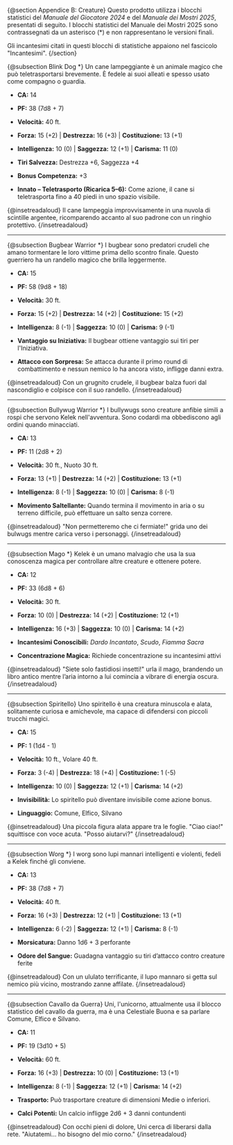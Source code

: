 {@section Appendice B: Creature}
Questo prodotto utilizza i blocchi statistici del *Manuale del Giocatore 2024* e del *Manuale dei Mostri 2025*, presentati di seguito. I blocchi statistici del Manuale dei Mostri 2025 sono contrassegnati da un asterisco (*) e non rappresentano le versioni finali.

Gli incantesimi citati in questi blocchi di statistiche appaiono nel fascicolo "Incantesimi".
{/section}

{@subsection Blink Dog *}
Un cane lampeggiante è un animale magico che può teletrasportarsi brevemente. È fedele ai suoi alleati e spesso usato come compagno o guardia.

- **CA:** 14  
- **PF:** 38 (7d8 + 7)  
- **Velocità:** 40 ft.  
- **Forza:** 15 (+2) | **Destrezza:** 16 (+3) | **Costituzione:** 13 (+1)  
- **Intelligenza:** 10 (0) | **Saggezza:** 12 (+1) | **Carisma:** 11 (0)  

- **Tiri Salvezza:** Destrezza +6, Saggezza +4  
- **Bonus Competenza:** +3  
- **Innato – Teletrasporto (Ricarica 5–6):** Come azione, il cane si teletrasporta fino a 40 piedi in uno spazio visibile.

{@insetreadaloud}
Il cane lampeggia improvvisamente in una nuvola di scintille argentee, ricomparendo accanto al suo padrone con un ringhio protettivo.
{/insetreadaloud}

---

{@subsection Bugbear Warrior *}
I bugbear sono predatori crudeli che amano tormentare le loro vittime prima dello scontro finale. Questo guerriero ha un randello magico che brilla leggermente.

- **CA:** 15  
- **PF:** 58 (9d8 + 18)  
- **Velocità:** 30 ft.  
- **Forza:** 15 (+2) | **Destrezza:** 14 (+2) | **Costituzione:** 15 (+2)  
- **Intelligenza:** 8 (-1) | **Saggezza:** 10 (0) | **Carisma:** 9 (-1)  

- **Vantaggio su Iniziativa:** Il bugbear ottiene vantaggio sui tiri per l'Iniziativa.  
- **Attacco con Sorpresa:** Se attacca durante il primo round di combattimento e nessun nemico lo ha ancora visto, infligge danni extra.

{@insetreadaloud}
Con un grugnito crudele, il bugbear balza fuori dal nascondiglio e colpisce con il suo randello.
{/insetreadaloud}

---

{@subsection Bullywug Warrior *}
I bullywugs sono creature anfibie simili a rospi che servono Kelek nell'avventura. Sono codardi ma obbediscono agli ordini quando minacciati.

- **CA:** 13  
- **PF:** 11 (2d8 + 2)  
- **Velocità:** 30 ft., Nuoto 30 ft.  
- **Forza:** 13 (+1) | **Destrezza:** 14 (+2) | **Costituzione:** 13 (+1)  
- **Intelligenza:** 8 (-1) | **Saggezza:** 10 (0) | **Carisma:** 8 (-1)  

- **Movimento Saltellante:** Quando termina il movimento in aria o su terreno difficile, può effettuare un salto senza correre.

{@insetreadaloud}
"Non permetteremo che ci fermiate!" grida uno dei bulwugs mentre carica verso i personaggi.
{/insetreadaloud}

---

{@subsection Mago *}
Kelek è un umano malvagio che usa la sua conoscenza magica per controllare altre creature e ottenere potere.

- **CA:** 12  
- **PF:** 33 (6d8 + 6)  
- **Velocità:** 30 ft.  
- **Forza:** 10 (0) | **Destrezza:** 14 (+2) | **Costituzione:** 12 (+1)  
- **Intelligenza:** 16 (+3) | **Saggezza:** 10 (0) | **Carisma:** 14 (+2)  

- **Incantesimi Conoscibili:** *Dardo Incantato*, *Scudo*, *Fiamma Sacra*  
- **Concentrazione Magica:** Richiede concentrazione su incantesimi attivi

{@insetreadaloud}
"Siete solo fastidiosi insetti!" urla il mago, brandendo un libro antico mentre l’aria intorno a lui comincia a vibrare di energia oscura.
{/insetreadaloud}

---

{@subsection Spiritello}
Uno spiritello è una creatura minuscola e alata, solitamente curiosa e amichevole, ma capace di difendersi con piccoli trucchi magici.

- **CA:** 15  
- **PF:** 1 (1d4 - 1)  
- **Velocità:** 10 ft., Volare 40 ft.  
- **Forza:** 3 (-4) | **Destrezza:** 18 (+4) | **Costituzione:** 1 (-5)  
- **Intelligenza:** 10 (0) | **Saggezza:** 12 (+1) | **Carisma:** 14 (+2)  

- **Invisibilità:** Lo spiritello può diventare invisibile come azione bonus.
- **Linguaggio:** Comune, Elfico, Silvano

{@insetreadaloud}
Una piccola figura alata appare tra le foglie. "Ciao ciao!" squittisce con voce acuta. "Posso aiutarvi?"
{/insetreadaloud}

---

{@subsection Worg *}
I worg sono lupi mannari intelligenti e violenti, fedeli a Kelek finché gli conviene.

- **CA:** 13  
- **PF:** 38 (7d8 + 7)  
- **Velocità:** 40 ft.  
- **Forza:** 16 (+3) | **Destrezza:** 12 (+1) | **Costituzione:** 13 (+1)  
- **Intelligenza:** 6 (-2) | **Saggezza:** 12 (+1) | **Carisma:** 8 (-1)  

- **Morsicatura:** Danno 1d6 + 3 perforante
- **Odore del Sangue:** Guadagna vantaggio su tiri d’attacco contro creature ferite

{@insetreadaloud}
Con un ululato terrificante, il lupo mannaro si getta sul nemico più vicino, mostrando zanne affilate.
{/insetreadaloud}

---

{@subsection Cavallo da Guerra}
Uni, l'unicorno, attualmente usa il blocco statistico del cavallo da guerra, ma è una Celestiale Buona e sa parlare Comune, Elfico e Silvano.

- **CA:** 11  
- **PF:** 19 (3d10 + 5)  
- **Velocità:** 60 ft.  
- **Forza:** 16 (+3) | **Destrezza:** 10 (0) | **Costituzione:** 13 (+1)  
- **Intelligenza:** 8 (-1) | **Saggezza:** 12 (+1) | **Carisma:** 14 (+2)  

- **Trasporto:** Può trasportare creature di dimensioni Medie o inferiori.
- **Calci Potenti:** Un calcio infligge 2d6 + 3 danni contundenti

{@insetreadaloud}
Con occhi pieni di dolore, Uni cerca di liberarsi dalla rete. "Aiutatemi... ho bisogno del mio corno."
{/insetreadaloud}